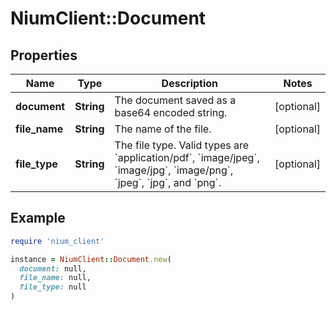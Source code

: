 # NiumClient::Document

## Properties

| Name | Type | Description | Notes |
| ---- | ---- | ----------- | ----- |
| **document** | **String** | The document saved as a base64 encoded string. | [optional] |
| **file_name** | **String** | The name of the file. | [optional] |
| **file_type** | **String** | The file type. Valid types are &#x60;application/pdf&#x60;, &#x60;image/jpeg&#x60;, &#x60;image/jpg&#x60;, &#x60;image/png&#x60;, &#x60;jpeg&#x60;, &#x60;jpg&#x60;, and &#x60;png&#x60;. | [optional] |

## Example

```ruby
require 'nium_client'

instance = NiumClient::Document.new(
  document: null,
  file_name: null,
  file_type: null
)
```

